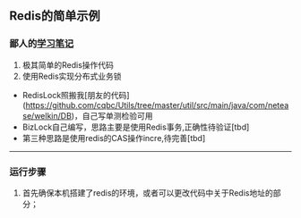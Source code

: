 ## Redis的简单示例
### 鄙人的[学习笔记](https://www.zybuluo.com/Bern/note/566236)
1. 极其简单的Redis操作代码
2. 使用Redis实现分布式业务锁
- RedisLock照搬我[朋友的代码] (https://github.com/cqbc/Utils/tree/master/util/src/main/java/com/netease/welkin/DB)，自己写单测检验可用
- BizLock自己编写，思路主要是使用Redis事务,正确性待验证[tbd]
- 第三种思路是使用redis的CAS操作incre,待完善[tbd]



---

### 运行步骤

1. 首先确保本机搭建了redis的环境，或者可以更改代码中关于Redis地址的部分；

